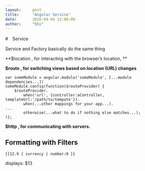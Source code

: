 ```yaml
---
layout:     post
title:      "Angular Service"
date:       2016-04-04 12:00:00
author:     "Shi"
---
```



#　Service

Service and Factory basically do the same thing

**$location , for interacting with the browser’s location, **

**$route , for switching views based on location (URL) changes**

	var someModule = angular.module('someModule', [...module dependencies...])
	someModule.config(function($routeProvider) {
		$routeProvider.
			when('url', {controller:aController, templateUrl:'/path/to/tempate'}).
			when(...other mappings for your app...).
	...
			otherwise(...what to do if nothing else matches...);
	)};


**$http , for communicating with servers.**


<h2>  Formatting with Filters</h2>

	{{12.9 | currency | number:0 }}
displays: $13
